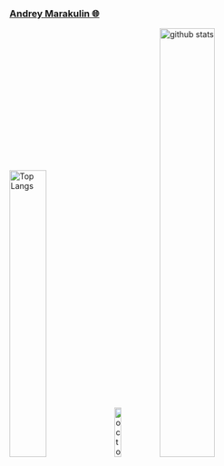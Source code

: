 ### [Andrey Marakulin 🌐](https://cv.annndruha.space/)

<p align="left">
  <img alt="Top Langs" width=36% src="https://github-readme-stats.vercel.app/api/top-langs/?username=Annndruha&layout=compact" />
  <img alt="octocat" width=15% src="https://user-images.githubusercontent.com/5713670/87202985-820dcb80-c2b6-11ea-9f56-7ec461c497c3.gif"/>
  <img alt="github stats" width=44% src="https://github-readme-stats.vercel.app/api?username=Annndruha&show_icons=true" />
</p>
